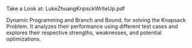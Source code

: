 Take a Look at: LukeZhuangKnpsckWriteUp.pdf

Dynamic Programming and Branch and Bound, for solving the Knapsack Problem. It analyzes their performance using different test cases and explores their respective strengths, weaknesses, and potential optimizations.
